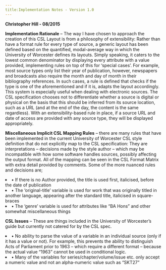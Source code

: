 ```yaml
---
title:Implementation Notes - Version 1.0
---
```

<html lang="en-gb"> 
	<head>
<link rel="stylesheet" type="text/css" href="stylesheets/normalize.css" media="screen"> 
<link href='https://fonts.googleapis.com/css?family=Open+Sans:400,700' rel='stylesheet' type='text/css'> 
<link rel="stylesheet" type="text/css" href="stylesheets/stylesheet.css" media="screen"> 
<link rel="stylesheet" type="text/css" href="stylesheets/github-light.css" media="screen"> 
	
<head>
<body>
<b>Christopher Hill - 08/2015</b>
<p>
<b>Implementation Rationale</b> – The way I have chosen to approach the creation of this CSL Layout is from a philosophy of extensibility: Rather than have a format rule for every type of source, a generic layout has been defined based on the quantified, modal-average way in which the University of Worcester defines its layouts. Simply speaking, it caters to the lowest common denominator by displaying every attribute with a value provided, implementing rules on top of this for ‘special cases’. 
For example, most source types only list their year of publication, however, newspapers and broadcasts also require the month and day of month in their bibliography references. In such cases, a rule is defined that checks if the type is one of the aforementioned and if it is, adapts the layout accordingly.  
This system is especially useful when dealing with electronic sources. The CSL specification chooses not to differentiate whether a source is digital or physical on the basis that this should be inferred from its source location, such as a URL (and at the end of the day, the content is the same regardless). With an extensibility-based rule in place, if a source URL and date of access are provided with any source type, they will be displayed appropriately.
<p>
<b>Miscellaneous Implicit CSL Mapping Rules</b> – there are many rules that have been implemented in the current University of Worcester CSL style definition that do not explicitly map to the CSL specification: They are interpretations – decisions made by the style author – which may be incompatible with how some software handles sources, possibly affecting the output format. All of the mapping can be seen in the CSL Format Matrix with extra detail provided by comments. Some of the more nuanced rules and decisions are;
<li>•	If there is no Author provided, the title is used first, italicised, before the date of publication</li>
<li>•	The ‘original-title’ variable is used for work that was originally titled in another language, appearing after the standard title, italicised in square-braces</li>
<li>•	The ‘genre’ variable is used for attributes like “BA Hons” and other somewhat miscellaneous things</li>
<p>
<b>CSL Issues</b> – These are things included in the University of Worcester’s guide but currently not catered for by the CSL spec.
<li>•	No ability to parse the value of a variable in an individual source (only if it has a value or not). For example, this prevents the ability to distinguish Acts of Parliament prior to 1963 – which require a different format – because the actual value “1963” cannot be used in conditional logic.</li>
<li>•	Many of the variables for series/chapter/volume/issue etc. only accept a numeric value and not an alpha-numeric value such as “SKT27” </li>
</body>
</html>
